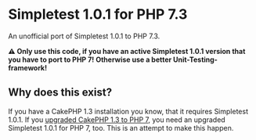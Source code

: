# Simpletest 1.0.1 for PHP 7.3
An unofficial port of Simpletest 1.0.1 to PHP 7.3.

**:warning: Only use this code, if you have an active Simpletest 1.0.1 version that you have to port to PHP 7!
Otherwise use a better Unit-Testing-framework!**

## Why does this exist?
If you have a CakePHP 1.3 installation you know, that it requires Simpletest 1.0.1.
If you [upgraded CakePHP 1.3 to PHP 7](https://github.com/littleant/cakephp-1.3.21), you need an upgraded Simpletest 1.0.1 for PHP 7, too.
This is an attempt to make this happen.
